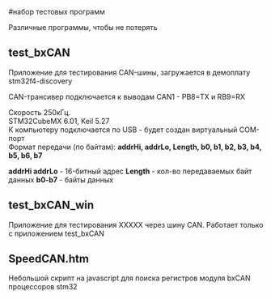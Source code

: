 ﻿#набор тестовых программ

Различные программы, чтобы не потерять 

## test_bxCAN 
Приложение для тестирования CAN-шины, загружается в демоплату stm32f4-discovery 

CAN-трансивер подключается к выводам CAN1 - PB8=TX и RB9=RX 
 
Скорость 250кГц.   
STM32CubeMX 6.01, Keil 5.27   
К компьютеру подключается по USB - будет создан виртуальный COM-порт  
Формат передачи (по байтам): **addrHi, addrLo, Length, b0, b1, b2, b3, b4, b5, b6, b7**
  
**addrHi addrLo** - 16-битный адрес
**Length** - кол-во передаваемых байт данных
**b0-b7** - байты данных 

## test_bxCAN_win 
Приложение для тестирования XXXXX через шину CAN. 
Работает только с приложением test_bxCAN 

## SpeedCAN.htm 
Небольшой скрипт на javascript для поиска регистров модуля bxCAN процессоров stm32 